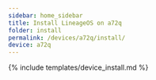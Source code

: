 ```yaml
---
sidebar: home_sidebar
title: Install LineageOS on a72q
folder: install
permalink: /devices/a72q/install/
device: a72q
---
```

{% include templates/device_install.md %}

